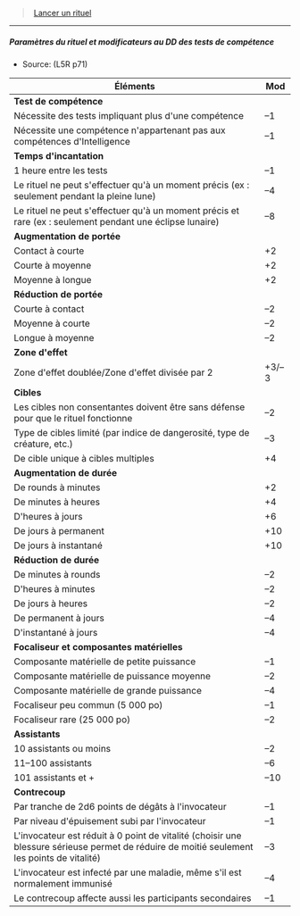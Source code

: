 ﻿---
!GenericItem
Name: Paramètres du rituel et modificateurs au DD des tests de compétence
Source: (L5R p71)
Id: l5r_rituals_hd.md#paramètres-du-rituel-et-modificateurs-au-dd-des-tests-de-compétence
ParentLink: l5r_rituals_hd.md#lancer-un-rituel
ParentName: Lancer un rituel
NameLevel: 5
Attributes:
  Name: Paramètres du rituel et modificateurs au DD des tests de compétence
  Markdown: >+
    ##### <!--Name-->Paramètres du rituel et modificateurs au DD des tests de compétence<!--/Name-->


    - Source: <!--Source-->(L5R p71)<!--/Source-->


    |Éléments|Mod|

    |---|---|

    |**Test de compétence**||

    |Nécessite des tests impliquant plus d'une <!--br-->compétence|–1|

    |Nécessite une compétence n'appartenant pas <!--br-->aux compétences d'Intelligence|–1|

    |**Temps d'incantation**||

    |1 heure entre les tests|–1|

    |Le rituel ne peut s'effectuer qu'à un moment <!--br-->précis (ex : seulement pendant la pleine lune)|–4|

    |Le rituel ne peut s'effectuer qu'à un moment <!--br-->précis et rare (ex : seulement pendant une <!--br-->éclipse lunaire)|–8|

    |**Augmentation de portée**||

    |Contact à courte|+2|

    |Courte à moyenne|+2|

    |Moyenne à longue|+2|

    |**Réduction de portée**||

    |Courte à contact|–2|

    |Moyenne à courte|–2|

    |Longue à moyenne|–2|

    |**Zone d'effet**||

    |Zone d'effet doublée/Zone d'effet divisée par 2|+3/–3|

    |**Cibles**||

    |Les cibles non consentantes doivent être sans <!--br-->défense pour que le rituel fonctionne|–2|

    |Type de cibles limité (par indice de <!--br-->dangerosité, type de créature, etc.)|–3|

    |De cible unique à cibles multiples|+4|

    |**Augmentation de durée**||

    |De rounds à minutes|+2|

    |De minutes à heures|+4|

    |D'heures à jours|+6|

    |De jours à permanent|+10|

    |De jours à instantané|+10|

    |**Réduction de durée**||

    |De minutes à rounds|–2|

    |D'heures à minutes|–2|

    |De jours à heures|–2|

    |De permanent à jours|–4|

    |D'instantané à jours|–4|

    |**Focaliseur et composantes matérielles**||

    |Composante matérielle de petite puissance|–1|

    |Composante matérielle de puissance <!--br-->moyenne|–2|

    |Composante matérielle de grande puissance|–4|

    |Focaliseur peu commun (5 000 po)|–1|

    |Focaliseur rare (25 000 po)|–2|

    |**Assistants**||

    |10 assistants ou moins|–2|

    |11–100 assistants|–6|

    |101 assistants et +|–10|

    |**Contrecoup**||

    |Par tranche de 2d6 points de dégâts à l'invocateur|–1|

    |Par niveau d'épuisement subi par l'invocateur|–1|

    |L'invocateur est réduit à 0 point de vitalité <!--br-->(choisir une blessure sérieuse permet de réduire <!--br-->de moitié seulement les points de vitalité)|–3|

    |L'invocateur est infecté par une maladie, <!--br-->même s'il est normalement immunisé|–4|

    |Le contrecoup affecte aussi les participants <!--br-->secondaires|–1|

  Source: (L5R p71)
AttributesDictionary: >+
  Name: Paramètres du rituel et modificateurs au DD des tests de compétence

  Markdown: >+

    ##### <!--Name-->Paramètres du rituel et modificateurs au DD des tests de compétence<!--/Name-->





    - Source: <!--Source-->(L5R p71)<!--/Source-->





    |Éléments|Mod|



    |---|---|



    |**Test de compétence**||



    |Nécessite des tests impliquant plus d'une <!--br-->compétence|–1|



    |Nécessite une compétence n'appartenant pas <!--br-->aux compétences d'Intelligence|–1|



    |**Temps d'incantation**||



    |1 heure entre les tests|–1|



    |Le rituel ne peut s'effectuer qu'à un moment <!--br-->précis (ex : seulement pendant la pleine lune)|–4|



    |Le rituel ne peut s'effectuer qu'à un moment <!--br-->précis et rare (ex : seulement pendant une <!--br-->éclipse lunaire)|–8|



    |**Augmentation de portée**||



    |Contact à courte|+2|



    |Courte à moyenne|+2|



    |Moyenne à longue|+2|



    |**Réduction de portée**||



    |Courte à contact|–2|



    |Moyenne à courte|–2|



    |Longue à moyenne|–2|



    |**Zone d'effet**||



    |Zone d'effet doublée/Zone d'effet divisée par 2|+3/–3|



    |**Cibles**||



    |Les cibles non consentantes doivent être sans <!--br-->défense pour que le rituel fonctionne|–2|



    |Type de cibles limité (par indice de <!--br-->dangerosité, type de créature, etc.)|–3|



    |De cible unique à cibles multiples|+4|



    |**Augmentation de durée**||



    |De rounds à minutes|+2|



    |De minutes à heures|+4|



    |D'heures à jours|+6|



    |De jours à permanent|+10|



    |De jours à instantané|+10|



    |**Réduction de durée**||



    |De minutes à rounds|–2|



    |D'heures à minutes|–2|



    |De jours à heures|–2|



    |De permanent à jours|–4|



    |D'instantané à jours|–4|



    |**Focaliseur et composantes matérielles**||



    |Composante matérielle de petite puissance|–1|



    |Composante matérielle de puissance <!--br-->moyenne|–2|



    |Composante matérielle de grande puissance|–4|



    |Focaliseur peu commun (5 000 po)|–1|



    |Focaliseur rare (25 000 po)|–2|



    |**Assistants**||



    |10 assistants ou moins|–2|



    |11–100 assistants|–6|



    |101 assistants et +|–10|



    |**Contrecoup**||



    |Par tranche de 2d6 points de dégâts à l'invocateur|–1|



    |Par niveau d'épuisement subi par l'invocateur|–1|



    |L'invocateur est réduit à 0 point de vitalité <!--br-->(choisir une blessure sérieuse permet de réduire <!--br-->de moitié seulement les points de vitalité)|–3|



    |L'invocateur est infecté par une maladie, <!--br-->même s'il est normalement immunisé|–4|



    |Le contrecoup affecte aussi les participants <!--br-->secondaires|–1|



  Source: (L5R p71)

---
> [Lancer un rituel](hd_l5r_rituals.md)

---

##### Paramètres du rituel et modificateurs au DD des tests de compétence

- Source: (L5R p71)

|Éléments|Mod|
|---|---|
|**Test de compétence**||
|Nécessite des tests impliquant plus d'une compétence|–1|
|Nécessite une compétence n'appartenant pas aux compétences d'Intelligence|–1|
|**Temps d'incantation**||
|1 heure entre les tests|–1|
|Le rituel ne peut s'effectuer qu'à un moment précis (ex : seulement pendant la pleine lune)|–4|
|Le rituel ne peut s'effectuer qu'à un moment précis et rare (ex : seulement pendant une éclipse lunaire)|–8|
|**Augmentation de portée**||
|Contact à courte|+2|
|Courte à moyenne|+2|
|Moyenne à longue|+2|
|**Réduction de portée**||
|Courte à contact|–2|
|Moyenne à courte|–2|
|Longue à moyenne|–2|
|**Zone d'effet**||
|Zone d'effet doublée/Zone d'effet divisée par 2|+3/–3|
|**Cibles**||
|Les cibles non consentantes doivent être sans défense pour que le rituel fonctionne|–2|
|Type de cibles limité (par indice de dangerosité, type de créature, etc.)|–3|
|De cible unique à cibles multiples|+4|
|**Augmentation de durée**||
|De rounds à minutes|+2|
|De minutes à heures|+4|
|D'heures à jours|+6|
|De jours à permanent|+10|
|De jours à instantané|+10|
|**Réduction de durée**||
|De minutes à rounds|–2|
|D'heures à minutes|–2|
|De jours à heures|–2|
|De permanent à jours|–4|
|D'instantané à jours|–4|
|**Focaliseur et composantes matérielles**||
|Composante matérielle de petite puissance|–1|
|Composante matérielle de puissance moyenne|–2|
|Composante matérielle de grande puissance|–4|
|Focaliseur peu commun (5 000 po)|–1|
|Focaliseur rare (25 000 po)|–2|
|**Assistants**||
|10 assistants ou moins|–2|
|11–100 assistants|–6|
|101 assistants et +|–10|
|**Contrecoup**||
|Par tranche de 2d6 points de dégâts à l'invocateur|–1|
|Par niveau d'épuisement subi par l'invocateur|–1|
|L'invocateur est réduit à 0 point de vitalité (choisir une blessure sérieuse permet de réduire de moitié seulement les points de vitalité)|–3|
|L'invocateur est infecté par une maladie, même s'il est normalement immunisé|–4|
|Le contrecoup affecte aussi les participants secondaires|–1|

